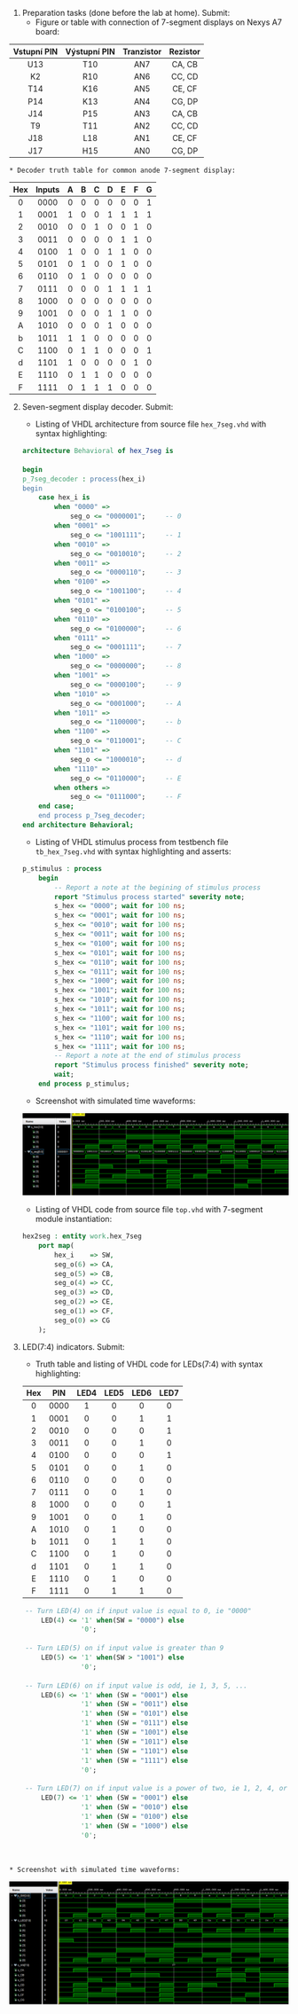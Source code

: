 1. Preparation tasks (done before the lab at home). Submit:
    * Figure or table with connection of 7-segment displays on Nexys A7 board:
    
| **Vstupní PIN** | **Výstupní PIN** | **Tranzistor** | **Rezistor** |
| :------: | :---: | :----: | :----: |
|    U13    |    T10    |   AN7   |   CA, CB   |
|    K2    |    R10    |   AN6   |   CC, CD   |
|    T14    |    K16    |   AN5   |   CE, CF   |
|    P14    |    K13    |   AN4   |   CG, DP   |
|    J14    |    P15    |   AN3   |   CA, CB   |
|    T9    |    T11    |   AN2   |   CC, CD   |
|    J18    |    L18    |   AN1   |   CE, CF   |
|    J17    |    H15    |   AN0   |   CG, DP   |


    * Decoder truth table for common anode 7-segment display:

| **Hex** | **Inputs** | **A** | **B** | **C** | **D** | **E** | **F** | **G** |
| :-----: | :--------: | :---: | :---: | :---: | :---: | :---: | :---: | :---: |
|    0    |    0000    |   0   |   0   |   0   |   0   |   0   |   0   |   1   |
|    1    |    0001    |   1   |   0   |   0   |   1   |   1   |   1   |   1   |
|    2    |    0010    |   0   |   0   |   1   |   0   |   0   |   1   |   0   |
|    3    |    0011    |   0   |   0   |   0   |   0   |   1   |   1   |   0   |
|    4    |    0100    |   1   |   0   |   0   |   1   |   1   |   0   |   0   |
|    5    |    0101    |   0   |   1   |   0   |   0   |   1   |   0   |   0   |
|    6    |    0110    |   0   |   1   |   0   |   0   |   0   |   0   |   0   |
|    7    |    0111    |   0   |   0   |   0   |   1   |   1   |   1   |   1   |
|    8    |    1000    |   0   |   0   |   0   |   0   |   0   |   0   |   0   |
|    9    |    1001    |   0   |   0   |   0   |   1   |   1   |   0   |   0   |
|    A    |    1010    |   0   |   0   |   0   |   1   |   0   |   0   |   0   |
|    b    |    1011    |   1   |   1   |   0   |   0   |   0   |   0   |   0   |
|    C    |    1100    |   0   |   1   |   1   |   0   |   0   |   0   |   1   |
|    d    |    1101    |   1   |   0   |   0   |   0   |   0   |   1   |   0   |
|    E    |    1110    |   0   |   1   |   1   |   0   |   0   |   0   |   0   |
|    F    |    1111    |   0   |   1   |   1   |   1   |   0   |   0   |   0   |

2. Seven-segment display decoder. Submit:
    * Listing of VHDL architecture from source file `hex_7seg.vhd` with syntax highlighting:
    
    
    ```vhdl
    architecture Behavioral of hex_7seg is
    
    begin
    p_7seg_decoder : process(hex_i)
    begin
        case hex_i is
            when "0000" =>
                seg_o <= "0000001";     -- 0
            when "0001" =>
                seg_o <= "1001111";     -- 1
            when "0010" =>
                seg_o <= "0010010";     -- 2
            when "0011" =>
                seg_o <= "0000110";     -- 3
            when "0100" =>
                seg_o <= "1001100";     -- 4
            when "0101" =>
                seg_o <= "0100100";     -- 5
            when "0110" =>
                seg_o <= "0100000";     -- 6
            when "0111" =>
                seg_o <= "0001111";     -- 7
            when "1000" =>
                seg_o <= "0000000";     -- 8
            when "1001" =>
                seg_o <= "0000100";     -- 9
            when "1010" =>
                seg_o <= "0001000";     -- A
            when "1011" =>
                seg_o <= "1100000";     -- b
            when "1100" =>
                seg_o <= "0110001";     -- C
            when "1101" =>
                seg_o <= "1000010";     -- d
            when "1110" =>
                seg_o <= "0110000";     -- E
            when others =>
                seg_o <= "0111000";     -- F
        end case;
    	end process p_7seg_decoder;
    end architecture Behavioral;
    ```
    
    * Listing of VHDL stimulus process from testbench file `tb_hex_7seg.vhd` with syntax highlighting and asserts:
    
    ```vhdl
    p_stimulus : process
        begin
            -- Report a note at the begining of stimulus process
            report "Stimulus process started" severity note;
            s_hex <= "0000"; wait for 100 ns;
            s_hex <= "0001"; wait for 100 ns;
            s_hex <= "0010"; wait for 100 ns;
            s_hex <= "0011"; wait for 100 ns;
            s_hex <= "0100"; wait for 100 ns;
            s_hex <= "0101"; wait for 100 ns;
            s_hex <= "0110"; wait for 100 ns;
            s_hex <= "0111"; wait for 100 ns;
            s_hex <= "1000"; wait for 100 ns;
            s_hex <= "1001"; wait for 100 ns;
            s_hex <= "1010"; wait for 100 ns;
            s_hex <= "1011"; wait for 100 ns;
            s_hex <= "1100"; wait for 100 ns;
            s_hex <= "1101"; wait for 100 ns;
            s_hex <= "1110"; wait for 100 ns;
            s_hex <= "1111"; wait for 100 ns;
            -- Report a note at the end of stimulus process
            report "Stimulus process finished" severity note;
            wait;
        end process p_stimulus;
    ```
    * Screenshot with simulated time waveforms:
    
    ![Simulation](Images/Simulation_1.png)
    
    * Listing of VHDL code from source file `top.vhd` with 7-segment module instantiation:
    
    ```vhdl
    hex2seg : entity work.hex_7seg
        port map(
            hex_i    => SW,
            seg_o(6) => CA,
            seg_o(5) => CB,
            seg_o(4) => CC,
            seg_o(3) => CD,
            seg_o(2) => CE,
            seg_o(1) => CF,
            seg_o(0) => CG
        );
    ```

3. LED(7:4) indicators. Submit:
    * Truth table and listing of VHDL code for LEDs(7:4) with syntax highlighting:

    | Hex  | **PIN** | LED4 | LED5 | LED6 | LED7 |
    | :--: | :-----: | :--: | :--: | :--: | :--: |
    |  0   |  0000   |  1   |  0   |  0   |  0   |
    |  1   |  0001   |  0   |  0   |  1   |  1   |
    |  2   |  0010   |  0   |  0   |  0   |  1   |
    |  3   |  0011   |  0   |  0   |  1   |  0   |
    |  4   |  0100   |  0   |  0   |  0   |  1   |
    |  5   |  0101   |  0   |  0   |  1   |  0   |
    |  6   |  0110   |  0   |  0   |  0   |  0   |
    |  7   |  0111   |  0   |  0   |  1   |  0   |
    |  8   |  1000   |  0   |  0   |  0   |  1   |
    |  9   |  1001   |  0   |  0   |  1   |  0   |
    |  A   |  1010   |  0   |  1   |  0   |  0   |
    |  b   |  1011   |  0   |  1   |  1   |  0   |
    |  C   |  1100   |  0   |  1   |  0   |  0   |
    |  d   |  1101   |  0   |  1   |  1   |  0   |
    |  E   |  1110   |  0   |  1   |  0   |  0   |
    |  F   |  1111   |  0   |  1   |  1   |  0   |

    
```vhdl
    -- Turn LED(4) on if input value is equal to 0, ie "0000"
        LED(4) <= '1' when(SW = "0000") else
                  '0'; 
        
    -- Turn LED(5) on if input value is greater than 9
        LED(5) <= '1' when(SW > "1001") else
                  '0';
        
    -- Turn LED(6) on if input value is odd, ie 1, 3, 5, ...
        LED(6) <= '1' when (SW = "0001") else
                  '1' when (SW = "0011") else
                  '1' when (SW = "0101") else
                  '1' when (SW = "0111") else
                  '1' when (SW = "1001") else
                  '1' when (SW = "1011") else
                  '1' when (SW = "1101") else
                  '1' when (SW = "1111") else
                  '0';
        
    -- Turn LED(7) on if input value is a power of two, ie 1, 2, 4, or 8
        LED(7) <= '1' when (SW = "0001") else
                  '1' when (SW = "0010") else
                  '1' when (SW = "0100") else
                  '1' when (SW = "1000") else
                  '0';
```


​    

    * Screenshot with simulated time waveforms:

![Simulation](Images/Simulation_02.png)